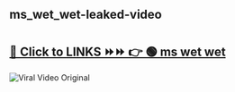 
 ## ms_wet_wet-leaked-video 

# <h2><a href="https://clipsfans.com/ms_wet_wet&ref=git">🔗 Click to LINKS ⏩⏩ 👉 🟢 ms wet wet </a></h2>

<a href="https://clipsfans.com/ms_wet_wet&ref=git" rel="nofollow" data-target="animated-image.originalLink"><img src="https://i.ibb.co.com/xMMVF88/686577567.gif" alt="Viral Video Original" style="max-width: 100%; display: inline-block;" data-target="animated-image.originalImage"></a>
